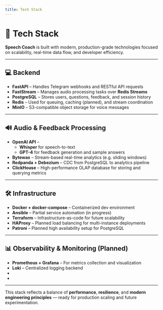 ```yaml
---
title: Tech Stack
---
```



# 🧰 Tech Stack

**Speech Coach** is built with modern, production-grade technologies focused on scalability, real-time data flow, and developer efficiency.

---

## 💻 Backend

- **FastAPI** – Handles Telegram webhooks and RESTful API requests
- **FastStream** – Manages audio processing tasks over **Redis Streams**
- **PostgreSQL** – Stores users, questions, feedback, and session history
- **Redis** – Used for queuing, caching (planned), and stream coordination
- **MinIO** – S3-compatible object storage for voice messages

---

## 🔊 Audio & Feedback Processing

- **OpenAI API** – 
  - **Whisper** for speech-to-text
  - **GPT-4** for feedback generation and sample answers
- **Bytewax** – Stream-based real-time analytics (e.g. sliding windows)
- **Redpanda + Debezium** – CDC from PostgreSQL to analytics pipeline
- **ClickHouse** – High-performance OLAP database for storing and querying metrics

---

## 🛠️ Infrastructure

- **Docker + docker-compose** – Containerized dev environment
- **Ansible** – Partial service automation (in progress)
- **Terraform** – Infrastructure-as-code for future scalability
- **HAProxy** – Planned load balancing for multi-instance deployments
- **Patroni** – Planned high availability setup for PostgreSQL

---

## 📊 Observability & Monitoring (Planned)

- **Prometheus + Grafana** – For metrics collection and visualization
- **Loki** – Centralized logging backend
- <!-- optionally keep for later -->
- <!-- **Jaeger / OpenTelemetry** – For distributed tracing (under consideration) -->

---

This stack reflects a balance of **performance**, **resilience**, and **modern engineering principles** — ready for production scaling and future experimentation.
